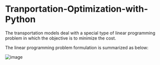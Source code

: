 # Tranportation-Optimization-with-Python
The transportation models deal with a special type of linear programming problem in which the objective is to minimize the cost.

The linear programming problem formulation is summarized as below:

![image](https://user-images.githubusercontent.com/88198216/206214384-ad391d97-aebb-4970-9047-b1c6d49768c2.png)

